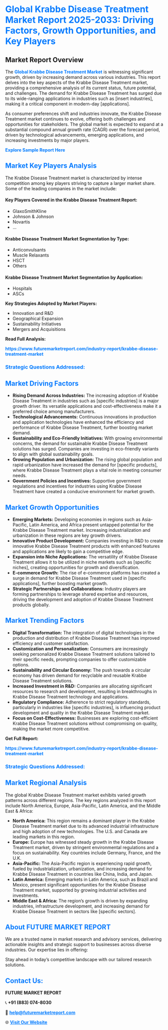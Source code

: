 <h1 style="color: #007BFF;">Global Krabbe Disease Treatment Market Report 2025-2033: Driving Factors, Growth Opportunities, and Key Players</h1>

<section id="overview">
<h2>Market Report Overview</h2>
<p>The <a href="https://www.futuremarketreport.com/industry-report/krabbe-disease-treatment-market" style="color: #007BFF; text-decoration: none;"><strong>Global Krabbe Disease Treatment Market</strong></a> is witnessing significant growth, driven by increasing demand across various industries. This report delves into the key aspects of the Krabbe Disease Treatment market, providing a comprehensive analysis of its current status, future potential, and challenges. The demand for Krabbe Disease Treatment has surged due to its wide-ranging applications in industries such as [insert industries], making it a critical component in modern-day [applications].</p>
<p>As consumer preferences shift and industries innovate, the Krabbe Disease Treatment market continues to evolve, offering both challenges and opportunities for stakeholders. The global market is expected to expand at a substantial compound annual growth rate (CAGR) over the forecast period, driven by technological advancements, emerging applications, and increasing investments by major players.</p>
</section>

<section id="overview">
<p><a href="https://www.futuremarketreport.com/request-sample/reportId=107407" style="color: #007BFF; text-decoration: none;"><strong>Explore Sample Report Here</strong></a></p>
</section>

<section id="key-players">
<h2 style="color: #007BFF;">Market Key Players Analysis</h2>
<p>The Krabbe Disease Treatment market is characterized by intense competition among key players striving to capture a larger market share. Some of the leading companies in the market include:</p>
<h4>Key Players Covered in the Krabbe Disease Treatment Report:</h4>
<ul><li>GlaxoSmithKline</li><li>Johnson &amp; Johnson</li><li>Novartis</li><li>...</li></ul>
<h4>Krabbe Disease Treatment Market Segmentation by Type:</h4>
<ul><li>Anticonvulsants</li><li>Muscle Relaxants</li><li>HSCT</li><li>Others</li></ul>

<h4>Krabbe Disease Treatment Market Segmentation by Application:</h4>
<ul><li>Hospitals</li><li>ASCs</li></ul>
<p><strong>Key Strategies Adopted by Market Players:</strong></p>
<ul>
<li>Innovation and R&D</li>
<li>Geographical Expansion</li>
<li>Sustainability Initiatives</li>
<li>Mergers and Acquisitions</li>
</ul>
</section>

<section>
<p><strong>Read Full Analysis: </strong></p><a href="https://www.futuremarketreport.com/industry-report/krabbe-disease-treatment-market" style="color: #007BFF; text-decoration: none;"><strong>https://www.futuremarketreport.com/industry-report/krabbe-disease-treatment-market</strong></a>
<h3 style="color: #007BFF;">Strategic Questions Addressed:</h3>
</section>

<section id="driving-factors">
<h2 style="color: #007BFF;">Market Driving Factors</h2>
<ul>
<li><strong>Rising Demand Across Industries:</strong> The increasing adoption of Krabbe Disease Treatment in industries such as [specific industries] is a major growth driver. Its versatile applications and cost-effectiveness make it a preferred choice among manufacturers.</li>
<li><strong>Technological Advancements:</strong> Continuous innovations in production and application technologies have enhanced the efficiency and performance of Krabbe Disease Treatment, further boosting market demand.</li>
<li><strong>Sustainability and Eco-Friendly Initiatives:</strong> With growing environmental concerns, the demand for sustainable Krabbe Disease Treatment solutions has surged. Companies are investing in eco-friendly variants to align with global sustainability goals.</li>
<li><strong>Growing Population and Urbanization:</strong> The rising global population and rapid urbanization have increased the demand for [specific products], where Krabbe Disease Treatment plays a vital role in meeting consumer needs.</li>
<li><strong>Government Policies and Incentives:</strong> Supportive government regulations and incentives for industries using Krabbe Disease Treatment have created a conducive environment for market growth.</li>
</ul>
</section>

<section id="growth-opportunities">
<h2 style="color: #007BFF;">Market Growth Opportunities</h2>
<ul>
<li><strong>Emerging Markets:</strong> Developing economies in regions such as Asia-Pacific, Latin America, and Africa present untapped potential for the Krabbe Disease Treatment market. Increasing industrialization and urbanization in these regions are key growth drivers.</li>
<li><strong>Innovative Product Development:</strong> Companies investing in R&D to create innovative Krabbe Disease Treatment products with enhanced features and applications are likely to gain a competitive edge.</li>
<li><strong>Expansion into Niche Applications:</strong> The versatility of Krabbe Disease Treatment allows it to be utilized in niche markets such as [specific niches], creating opportunities for growth and diversification.</li>
<li><strong>E-commerce Growth:</strong> The rise of e-commerce platforms has created a surge in demand for Krabbe Disease Treatment used in [specific applications], further boosting market growth.</li>
<li><strong>Strategic Partnerships and Collaborations:</strong> Industry players are forming partnerships to leverage shared expertise and resources, driving the development and adoption of Krabbe Disease Treatment products globally.</li>
</ul>
</section>

<section id="trending-factors">
<h2 style="color: #007BFF;">Market Trending Factors</h2>
<ul>
<li><strong>Digital Transformation:</strong> The integration of digital technologies in the production and distribution of Krabbe Disease Treatment has improved efficiency and customer satisfaction.</li>
<li><strong>Customization and Personalization:</strong> Consumers are increasingly seeking personalized Krabbe Disease Treatment solutions tailored to their specific needs, prompting companies to offer customizable options.</li>
<li><strong>Sustainability and Circular Economy:</strong> The push towards a circular economy has driven demand for recyclable and reusable Krabbe Disease Treatment solutions.</li>
<li><strong>Increased Investment in R&D:</strong> Companies are allocating significant resources to research and development, resulting in breakthroughs in Krabbe Disease Treatment technology and applications.</li>
<li><strong>Regulatory Compliance:</strong> Adherence to strict regulatory standards, particularly in industries like [specific industries], is influencing product development and quality in the Krabbe Disease Treatment market.</li>
<li><strong>Focus on Cost-Effectiveness:</strong> Businesses are exploring cost-efficient Krabbe Disease Treatment solutions without compromising on quality, making the market more competitive.</li>
</ul>
</section>

<section>
<p><strong>Get Full Report: </strong></p><a href="https://www.futuremarketreport.com/industry-report/krabbe-disease-treatment-market" style="color: #007BFF; text-decoration: none;"><strong>https://www.futuremarketreport.com/industry-report/krabbe-disease-treatment-market</strong></a>
<h3 style="color: #007BFF;">Strategic Questions Addressed:</h3>
</section>


<section id="regional-analysis">
<h2 style="color: #007BFF;">Market Regional Analysis</h2>
<p>The global Krabbe Disease Treatment market exhibits varied growth patterns across different regions. The key regions analyzed in this report include North America, Europe, Asia-Pacific, Latin America, and the Middle East & Africa:</p>
<ul>
<li><strong>North America:</strong> This region remains a dominant player in the Krabbe Disease Treatment market due to its advanced industrial infrastructure and high adoption of new technologies. The U.S. and Canada are leading markets in this region.</li>
<li><strong>Europe:</strong> Europe has witnessed steady growth in the Krabbe Disease Treatment market, driven by stringent environmental regulations and a focus on sustainability. Key countries include Germany, France, and the U.K.</li>
<li><strong>Asia-Pacific:</strong> The Asia-Pacific region is experiencing rapid growth, fueled by industrialization, urbanization, and increasing demand for Krabbe Disease Treatment in countries like China, India, and Japan.</li>
<li><strong>Latin America:</strong> Emerging markets in Latin America, such as Brazil and Mexico, present significant opportunities for the Krabbe Disease Treatment market, supported by growing industrial activities and investments.</li>
<li><strong>Middle East & Africa:</strong> The region’s growth is driven by expanding industries, infrastructure development, and increasing demand for Krabbe Disease Treatment in sectors like [specific sectors].</li>
</ul>
</section>

<footer>
<h2 style="color: #007BFF;">About FUTURE MARKET REPORT</h2>
<p>We are a trusted name in market research and advisory services, delivering actionable insights and strategic support to businesses across diverse industries. Our expertise lies in offering:</p>

<p>Stay ahead in today’s competitive landscape with our tailored research solutions.</p>

<h2 style="color: #007BFF;">Contact Us:</h2>
<p><strong>FUTURE MARKET REPORT</strong></p>
<p>📞 <strong>+91 (883) 074-8030</strong></p>
<p>📧 <strong><a href="mailto:help@futuremarketreport.com" style="color: #007BFF;">help@futuremarketreport.com</a></strong></p>
<p>🌐 <strong><a href="https://www.futuremarketreport.com/" style="color: #007BFF;">Visit Our Website</a></strong></p>
</footer>